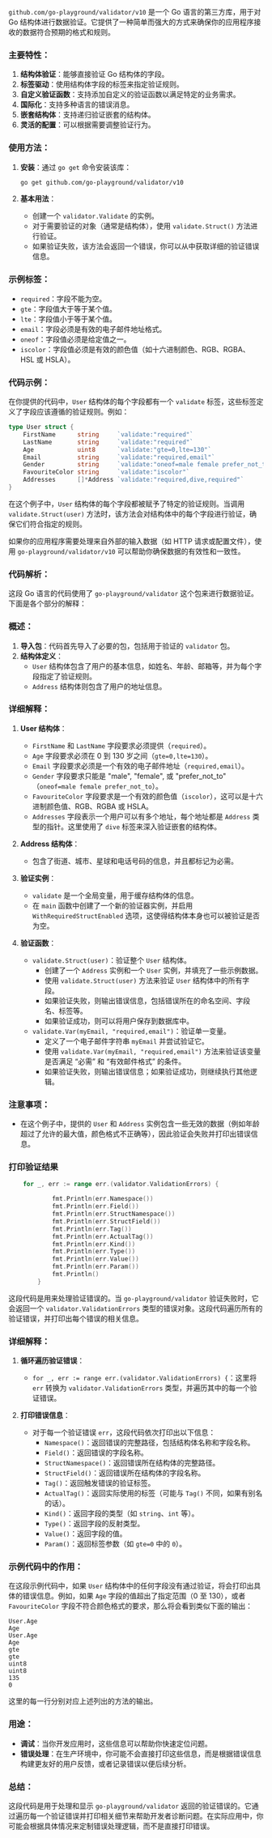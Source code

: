 `github.com/go-playground/validator/v10` 是一个 Go 语言的第三方库，用于对 Go 结构体进行数据验证。它提供了一种简单而强大的方式来确保你的应用程序接收的数据符合预期的格式和规则。

### 主要特性：
1. **结构体验证**：能够直接验证 Go 结构体的字段。
2. **标签驱动**：使用结构体字段的标签来指定验证规则。
3. **自定义验证函数**：支持添加自定义的验证函数以满足特定的业务需求。
4. **国际化**：支持多种语言的错误消息。
5. **嵌套结构体**：支持递归验证嵌套的结构体。
6. **灵活的配置**：可以根据需要调整验证行为。

### 使用方法：
1. **安装**：通过 `go get` 命令安装该库：
   ```bash
   go get github.com/go-playground/validator/v10
   ```

2. **基本用法**：
   - 创建一个 `validator.Validate` 的实例。
   - 对于需要验证的对象（通常是结构体），使用 `validate.Struct()` 方法进行验证。
   - 如果验证失败，该方法会返回一个错误，你可以从中获取详细的验证错误信息。

### 示例标签：
- `required`：字段不能为空。
- `gte`：字段值大于等于某个值。
- `lte`：字段值小于等于某个值。
- `email`：字段必须是有效的电子邮件地址格式。
- `oneof`：字段值必须是给定值之一。
- `iscolor`：字段值必须是有效的颜色值（如十六进制颜色、RGB、RGBA、HSL 或 HSLA）。

### 代码示例：
在你提供的代码中，`User` 结构体的每个字段都有一个 `validate` 标签，这些标签定义了字段应该遵循的验证规则。例如：
```go
type User struct {
    FirstName      string     `validate:"required"`
    LastName       string     `validate:"required"`
    Age            uint8      `validate:"gte=0,lte=130"`
    Email          string     `validate:"required,email"`
    Gender         string     `validate:"oneof=male female prefer_not_to"`
    FavouriteColor string     `validate:"iscolor"`
    Addresses      []*Address `validate:"required,dive,required"`
}
```

在这个例子中，`User` 结构体的每个字段都被赋予了特定的验证规则。当调用 `validate.Struct(user)` 方法时，该方法会对结构体中的每个字段进行验证，确保它们符合指定的规则。

如果你的应用程序需要处理来自外部的输入数据（如 HTTP 请求或配置文件），使用 `go-playground/validator/v10` 可以帮助你确保数据的有效性和一致性。



### 代码解析：

这段 Go 语言的代码使用了 `go-playground/validator` 这个包来进行数据验证。下面是各个部分的解释：

### 概述：
1. **导入包**：代码首先导入了必要的包，包括用于验证的 `validator` 包。
2. **结构体定义**：
    - `User` 结构体包含了用户的基本信息，如姓名、年龄、邮箱等，并为每个字段指定了验证规则。
    - `Address` 结构体则包含了用户的地址信息。

### 详细解释：

1. **User 结构体**：
    - `FirstName` 和 `LastName` 字段要求必须提供（`required`）。
    - `Age` 字段要求必须在 0 到 130 岁之间（`gte=0,lte=130`）。
    - `Email` 字段要求必须是一个有效的电子邮件地址（`required,email`）。
    - `Gender` 字段要求只能是 "male", "female", 或 "prefer_not_to" （`oneof=male female prefer_not_to`）。
    - `FavouriteColor` 字段要求是一个有效的颜色值（`iscolor`），这可以是十六进制颜色值、RGB、RGBA 或 HSLA。
    - `Addresses` 字段表示一个用户可以有多个地址，每个地址都是 `Address` 类型的指针。这里使用了 `dive` 标签来深入验证嵌套的结构体。

2. **Address 结构体**：
    - 包含了街道、城市、星球和电话号码的信息，并且都标记为必需。

3. **验证实例**：
    - `validate` 是一个全局变量，用于缓存结构体的信息。
    - 在 `main` 函数中创建了一个新的验证器实例，并启用 `WithRequiredStructEnabled` 选项，这使得结构体本身也可以被验证是否为空。

4. **验证函数**：
    - `validate.Struct(user)`：验证整个 `User` 结构体。
        - 创建了一个 `Address` 实例和一个 `User` 实例，并填充了一些示例数据。
        - 使用 `validate.Struct(user)` 方法来验证 `User` 结构体中的所有字段。
        - 如果验证失败，则输出错误信息，包括错误所在的命名空间、字段名、标签等。
        - 如果验证成功，则可以将用户保存到数据库中。
    - `validate.Var(myEmail, "required,email")`：验证单一变量。
        - 定义了一个电子邮件字符串 `myEmail` 并尝试验证它。
        - 使用 `validate.Var(myEmail, "required,email")` 方法来验证该变量是否满足 “必需” 和 “有效邮件格式” 的条件。
        - 如果验证失败，则输出错误信息；如果验证成功，则继续执行其他逻辑。

### 注意事项：
- 在这个例子中，提供的 `User` 和 `Address` 实例包含一些无效的数据（例如年龄超过了允许的最大值，颜色格式不正确等），因此验证会失败并打印出错误信息。



### 打印验证结果

```go
	for _, err := range err.(validator.ValidationErrors) {

			fmt.Println(err.Namespace())
			fmt.Println(err.Field())
			fmt.Println(err.StructNamespace())
			fmt.Println(err.StructField())
			fmt.Println(err.Tag())
			fmt.Println(err.ActualTag())
			fmt.Println(err.Kind())
			fmt.Println(err.Type())
			fmt.Println(err.Value())
			fmt.Println(err.Param())
			fmt.Println()
		}
```

这段代码是用来处理验证错误的。当 `go-playground/validator` 验证失败时，它会返回一个 `validator.ValidationErrors` 类型的错误对象。这段代码遍历所有的验证错误，并打印出每个错误的相关信息。

### 详细解释：

1. **循环遍历验证错误**：
   - `for _, err := range err.(validator.ValidationErrors) {`：这里将 `err` 转换为 `validator.ValidationErrors` 类型，并遍历其中的每一个验证错误。

2. **打印错误信息**：
   - 对于每一个验证错误 `err`，这段代码依次打印出以下信息：
     - `Namespace()`：返回错误的完整路径，包括结构体名称和字段名称。
     - `Field()`：返回错误的字段名称。
     - `StructNamespace()`：返回错误所在结构体的完整路径。
     - `StructField()`：返回错误所在结构体的字段名称。
     - `Tag()`：返回触发错误的验证标签。
     - `ActualTag()`：返回实际使用的标签（可能与 `Tag()` 不同，如果有别名的话）。
     - `Kind()`：返回字段的类型（如 `string`、`int` 等）。
     - `Type()`：返回字段的反射类型。
     - `Value()`：返回字段的值。
     - `Param()`：返回标签参数（如 `gte=0` 中的 `0`）。

### 示例代码中的作用：

在这段示例代码中，如果 `User` 结构体中的任何字段没有通过验证，将会打印出具体的错误信息。例如，如果 `Age` 字段的值超出了指定范围（0 至 130），或者 `FavouriteColor` 字段不符合颜色格式的要求，那么将会看到类似下面的输出：

```
User.Age
Age
User.Age
Age
gte
gte
uint8
uint8
135
0
```

这里的每一行分别对应上述列出的方法的输出。

### 用途：

- **调试**：当你开发应用时，这些信息可以帮助你快速定位问题。
- **错误处理**：在生产环境中，你可能不会直接打印这些信息，而是根据错误信息构建更友好的用户反馈，或者记录错误以便后续分析。

### 总结：

这段代码是用于处理和显示 `go-playground/validator` 返回的验证错误的。它通过遍历每一个验证错误并打印相关细节来帮助开发者诊断问题。在实际应用中，你可能会根据具体情况来定制错误处理逻辑，而不是直接打印错误。